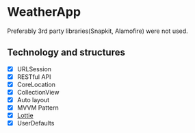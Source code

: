# WeatherApp

Preferably 3rd party libraries(Snapkit, Alamofire) were not used. 

## Technology and structures

- [x] URLSession
- [X] RESTful API
- [x] CoreLocation
- [x] CollectionView 
- [x] Auto layout
- [x] MVVM Pattern
- [x] [Lottie](https://github.com/airbnb/lottie-android)
- [x] UserDefaults
